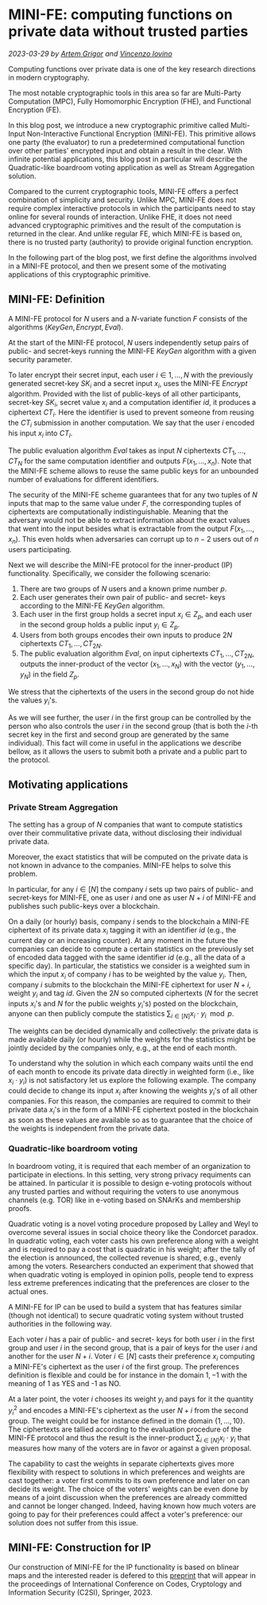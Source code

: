# MINI-FE: computing functions on private data without trusted parties

*2023-03-29 by [Artem Grigor](https://github.com/GurakG) and [Vincenzo Iovino](https://sites.google.com/site/vincenzoiovinoit)*

Computing functions over private data is one of the key research directions in modern cryptography. 

The most notable cryptographic tools in this area so far are Multi-Party Computation (MPC), Fully Homomorphic Encryption (FHE), and Functional Encryption (FE).

In this blog post, we introduce a new cryptographic primitive called Multi-Input Non-Interactive Functional Encryption (MINI-FE). This primitive allows one party (the evaluator) to run a predetermined computational function over other parties' encrypted input and obtain a result in the clear. With infinite potential applications, this blog post in particular will describe the Quadratic-like boardroom voting application as well as Stream Aggregation solution.

Compared to the current cryptographic tools, MINI-FE offers a perfect combination of simplicity and security. Unlike MPC, MINI-FE does not require complex interactive protocols in which the participants need to stay online for several rounds of interaction. Unlike FHE, it does not need advanced cryptographic primitives and the result of the computation is returned in the clear. And unlike regular FE, which MINI-FE is based on, there is no trusted party (authority) to provide original function encryption.

In the following part of the blog post, we first define the algorithms involved in a MINI-FE protocol, and then we present some of the motivating applications of this cryptographic primitive.

## MINI-FE: Definition
A MINI-FE protocol for $N$ users and a $N$-variate function $F$ consists of the algorithms $(KeyGen, Encrypt, Eval)$.

At the start of the MINI-FE protocol, $N$ users independently setup pairs of public- and secret-keys running the MINI-FE $KeyGen$ algorithm with a given security parameter.

To later encrypt their secret input, each user $i\in {1, \ldots,N}$ with the previously generated secret-key $SK_i$ and a secret input $x_i$, uses the MINI-FE $Encrypt$ algorithm. Provided with the list of public-keys of all other participants, secret-key $SK_i$, secret value $x_i$ and a computation identifier $id$, it produces a ciphertext $CT_i$. Here the identifier is used to prevent someone from reusing the $CT_i$ submission in another computation. We say that the user $i$ encoded his input $x_i$ into $CT_i$.

The public evaluation algorithm $Eval$ takes as input $N$ ciphertexts $CT_1,\ldots,CT_N$ for the same computation identifier and outputs $F(x_1,\ldots,x_n)$. Note that the MINI-FE scheme allows to reuse the same public keys for an unbounded number of evaluations for different identifiers. 

The security of the MINI-FE scheme guarantees that for any two tuples of $N$ inputs that map to the same value under $F$, the corresponding tuples of ciphertexts are computationally indistinguishable. Meaning that the adversary would not be able to extract information about the exact values that went into the input besides what is extractable from the output $F(x_1,\ldots,x_n)$. This even holds when adversaries can corrupt up to $n - 2$ users out of $n$ users participating. 

Next we will describe the MINI-FE protocol for the inner-product (IP) functionality. Specifically, we consider the following scenario:

1. There are two groups of $N$ users and a known prime number $p$. 
2. Each user generates their own pair of public- and secret- keys according to the MINI-FE $KeyGen$ algorithm.
3. Each user in the first group holds a secret input $x_i\in Z_p$, and each user in the second group holds a public input $y_i\in Z_p$.
4. Users from both groups encodes their own inputs to produce $2N$ ciphertexts $CT_1,\ldots, CT_{2N}$.
5. The public evaluation algorithm $Eval$, on input ciphertexts $CT_1,\ldots, CT_{2N}$, outputs the inner-product of the vector $(x_1,\ldots,x_N)$ with the vector $(y_1,\ldots,y_N)$ in the field $Z_p$.

We stress that the ciphertexts of the users in the second group do not hide the values $y_i$'s.

As we will see further, the user $i$ in the first group can be controlled by the person who also controls the user $i$ in the second group (that is both the $i$-th secret key in the first and second group are generated by the same individual). This fact will come in useful in the applications we describe bellow, as it allows the users to submit both a private and a public part to the protocol.

## Motivating applications

### Private Stream Aggregation
The setting has a group of $N$ companies that want to compute statistics over their commulitative private data, without disclosing their individual private data.


Moreover, the exact statistics that will be computed on the private data is not known in advance to the companies. MINI-FE helps to solve this problem.

In particular, for any $i\in[N]$ the company $i$ sets up two pairs of public- and secret-keys for MINI-FE, one as user $i$ and one as user $N+i$ of MINI-FE and publishes such public-keys over a blockchain.

On a daily (or hourly) basis, company $i$ sends to the blockchain a MINI-FE ciphertext of its private data $x_i$ tagging it with an identifier $id$ (e.g., the current day or an increasing counter). 
At any moment in the future the companies can decide to compute a certain statistics on the previously  set of encoded data tagged with the same identifier $id$ (e.g., all the data of a specific day). 
In particular, the statistics we consider is a weighted sum in which the input $x_i$ of company $i$ has to be weighted by the value $y_i$.
Then, company $i$ submits to the blockchain the MINI-FE ciphertext for user $N+i$, weight $y_i$ and tag $id$. 
Given the $2N$ so computed ciphertexts ($N$ for the secret inputs $x_i$'s and $N$ for the public weights $y_i$'s) posted on the blockchain, anyone can then publicly compute the statistics $\sum_{i\in[N]} x_i\cdot y_i \mod p$.

The weights can be decided dynamically and collectively: the private data is made available daily (or hourly) while the weights for the statistics might be jointly decided by the companies only, e.g., at the end of each month. 

To understand why the solution in which each company waits until the end of each month to encode its private data directly in weighted form (i.e., like $x_i\cdot y_i$) is not satisfactory let us explore the following example. 
The company could decide to change its input $x_i$ after knowing the weights $y_i$'s of all other companies. For this reason, the companies are required to commit to their private data $x_i$'s in the form of a MINI-FE ciphertext posted in the blockchain as soon as these values are available so as to guarantee that the choice of the weights is independent from the private data. 


### Quadratic-like boardroom voting

In boardroom voting, it is required that each member of an organization to participate in elections. In this setting, very strong privacy requiments can be attained. In particular it is possible to design e-voting protocols without any trusted parties and without requiring the voters to use anonymous channels (e.g. TOR) like in e-voting based on SNArKs and membership proofs.

Quadratic voting is a novel voting procedure proposed by Lalley and Weyl to overcome several issues in social choice theory like the Condorcet paradox. 
In quadratic voting, each voter casts his own preference along with a weight and is required to pay a cost that is quadratic in his weight; after the tally of the election is announced, the collected revenue is shared, e.g., evenly among the voters.
Researchers conducted an experiment that showed that when quadratic voting is employed in opinion polls, people tend to express less extreme preferences indicating that the preferences are closer to the actual ones.


A MINI-FE for IP can be used to build a system that has features similar (though not identical) to secure quadratic voting system without trusted authorities in the following way.

Each voter $i$ has a pair of public- and secret- keys for both user $i$ in the first group and user $i$ in the second group, that is a pair of keys for the user $i$ and another for the user $N+i$.
Voter $i\in[N]$ casts their preference $x_i$ computing a MINI-FE's ciphertext as the user $i$ of the first group. The preferences definition is flexible and could be for instance in the domain ${1,-1}$ with the meaning of 1 as YES and -1 as NO.

At a later point, the voter $i$ chooses its weight $y_i$ and pays for it the quantity $y_i^2$ and encodes a MINI-FE's ciphertext as the user $N+i$ from the second group. The weight could be for instance defined in the domain $\{1,\ldots,10\}$.
The ciphertexts are tallied according to the evaluation procedure of the MINI-FE protocol and thus the result is the inner-product $\sum_{i\in[N]} x_i\cdot y_i$ that measures how many of the voters are in favor or against a given proposal.

The capability to cast the weights in separate ciphertexts gives more flexibility with respect to solutions in which preferences and weights are cast together: a voter first commits to its own preference and later on can decide its weight. The choice of the voters' weights can be even done by means of a joint discussion when the preferences are already committed and cannot be longer changed. Indeed, having known how much voters are going to pay for their preferences could affect a voter's preference: our solution does not suffer from this issue.

## MINI-FE: Construction for IP

Our construction of MINI-FE for the IP functionality is based on blinear maps and the interested reader is defered to this [preprint](https://drive.google.com/file/d/1E6bmP5yhsAleeu34bBPRwtTEvflrKJf9/view?usp=sharing) that will appear in the proceedings of International Conference on Codes, Cryptology and Information Security (C2SI), Springer, 2023.
